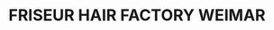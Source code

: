 ---
title: "FRISEUR HAIR FACTORY WEIMAR"
url: /weimar/friseur-hair-factory-weimar/
shop: Friseur
---